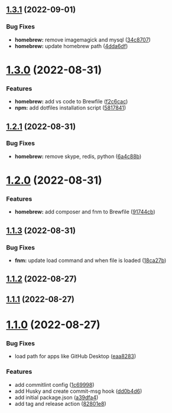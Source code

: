 ## [1.3.1](https://github.com/smithtimmytim/dotfiles/compare/v1.3.0...v1.3.1) (2022-09-01)


### Bug Fixes

* **homebrew:** remove imagemagick and mysql ([34c8707](https://github.com/smithtimmytim/dotfiles/commit/34c8707e8497f8777a71cf125592e55d2934a5bb))
* **homebrew:** update homebrew path ([4dda6df](https://github.com/smithtimmytim/dotfiles/commit/4dda6dfe51f1f04edc7f1c337d2aaa26066bae1d))

# [1.3.0](https://github.com/smithtimmytim/dotfiles/compare/v1.2.1...v1.3.0) (2022-08-31)


### Features

* **homebrew:** add vs code to Brewfile ([f2c6cac](https://github.com/smithtimmytim/dotfiles/commit/f2c6cacdb4bb9727490f0dd19e62b9d1fb064af3))
* **npm:** add dotfiles installation script ([5817841](https://github.com/smithtimmytim/dotfiles/commit/58178416b0c623c8005e6d5da3e5f1a5301ad475))

## [1.2.1](https://github.com/smithtimmytim/dotfiles/compare/v1.2.0...v1.2.1) (2022-08-31)


### Bug Fixes

* **homebrew:** remove skype, redis, python ([6a4c88b](https://github.com/smithtimmytim/dotfiles/commit/6a4c88b6284888025f8ae2a715f557fbf3097da4))

# [1.2.0](https://github.com/smithtimmytim/dotfiles/compare/v1.1.3...v1.2.0) (2022-08-31)


### Features

* **homebrew:** add composer and fnm to Brewfile ([91744cb](https://github.com/smithtimmytim/dotfiles/commit/91744cb87435d1dd8d7a19bb9ec481c73edd464d))

## [1.1.3](https://github.com/smithtimmytim/dotfiles/compare/v1.1.2...v1.1.3) (2022-08-31)


### Bug Fixes

* **fnm:** update load command and when file is loaded ([18ca27b](https://github.com/smithtimmytim/dotfiles/commit/18ca27b9c50be863fa8cac86ae80650d06c89604))

## [1.1.2](https://github.com/smithtimmytim/dotfiles/compare/v1.1.1...v1.1.2) (2022-08-27)

## [1.1.1](https://github.com/smithtimmytim/dotfiles/compare/v1.1.0...v1.1.1) (2022-08-27)

# [1.1.0](https://github.com/smithtimmytim/dotfiles/compare/v1.0.0...v1.1.0) (2022-08-27)


### Bug Fixes

* load path for apps like GitHub Desktop ([eaa8283](https://github.com/smithtimmytim/dotfiles/commit/eaa82834574a171f52b84b7bb7477099652517ba))


### Features

* add commitlint config ([1c69998](https://github.com/smithtimmytim/dotfiles/commit/1c69998bea341566b3fce28add1c41f64e6546e8))
* add Husky and create commit-msg hook ([dd0b4d6](https://github.com/smithtimmytim/dotfiles/commit/dd0b4d6c0c03766ff22d8eaaed4e834fce9b41ca))
* add initial package.json ([a39dfa4](https://github.com/smithtimmytim/dotfiles/commit/a39dfa49f618a235b1e56f85583c9444dc770caf))
* add tag and release action ([82801e8](https://github.com/smithtimmytim/dotfiles/commit/82801e85bf74f5bdf1cdecfe90963007963f3f21))
